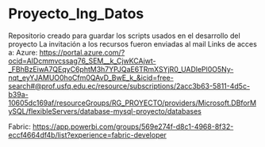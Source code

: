 # Proyecto_Ing_Datos
Repositorio creado para guardar los scripts usados en el desarrollo del proyecto
La invitación a los recursos fueron enviadas al mail
Links de acces a:
Azure: https://portal.azure.com/?ocid=AIDcmmvcssag76_SEM__k_CjwKCAjwt-_FBhBzEiwA7QEqyC6phtM3h7YPJQaE6TRmXSYjR0_UADlePl0O5Ny-nqt_eyYJAMUO0hoCfm0QAvD_BwE_k_&icid=free-search#@prof.usfq.edu.ec/resource/subscriptions/2acc3b63-5811-4d5c-b39a-10605dc169af/resourceGroups/RG_PROYECTO/providers/Microsoft.DBforMySQL/flexibleServers/database-mysql-proyecto/databases


Fabric: https://app.powerbi.com/groups/569e274f-d8c1-4968-8f32-eccf4664df4b/list?experience=fabric-developer
